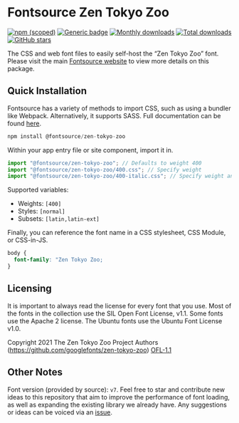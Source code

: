 # Fontsource Zen Tokyo Zoo

[![npm (scoped)](https://img.shields.io/npm/v/@fontsource/zen-tokyo-zoo?color=brightgreen)](https://www.npmjs.com/package/@fontsource/zen-tokyo-zoo) [![Generic badge](https://img.shields.io/badge/fontsource-passing-brightgreen)](https://github.com/fontsource/fontsource) [![Monthly downloads](https://badgen.net/npm/dm/@fontsource/zen-tokyo-zoo)](https://github.com/fontsource/fontsource) [![Total downloads](https://badgen.net/npm/dt/@fontsource/zen-tokyo-zoo)](https://github.com/fontsource/fontsource) [![GitHub stars](https://img.shields.io/github/stars/fontsource/fontsource.svg?style=social&label=Star)](https://github.com/fontsource/fontsource/stargazers)

The CSS and web font files to easily self-host the “Zen Tokyo Zoo” font. Please visit the main [Fontsource website](https://fontsource.org/fonts/zen-tokyo-zoo) to view more details on this package.

## Quick Installation

Fontsource has a variety of methods to import CSS, such as using a bundler like Webpack. Alternatively, it supports SASS. Full documentation can be found [here](https://fontsource.org/docs/introduction).

```javascript
npm install @fontsource/zen-tokyo-zoo
```

Within your app entry file or site component, import it in.

```javascript
import "@fontsource/zen-tokyo-zoo"; // Defaults to weight 400
import "@fontsource/zen-tokyo-zoo/400.css"; // Specify weight
import "@fontsource/zen-tokyo-zoo/400-italic.css"; // Specify weight and style

```

Supported variables:
- Weights: `[400]`
- Styles: `[normal]`
- Subsets: `[latin,latin-ext]`

Finally, you can reference the font name in a CSS stylesheet, CSS Module, or CSS-in-JS.

```css
body {
  font-family: "Zen Tokyo Zoo;
}
```

## Licensing
It is important to always read the license for every font that you use.
Most of the fonts in the collection use the SIL Open Font License, v1.1. Some fonts use the Apache 2 license. The Ubuntu fonts use the Ubuntu Font License v1.0.

Copyright 2021 The Zen Tokyo Zoo Project Authors (https://github.com/googlefonts/zen-tokyo-zoo)
[OFL-1.1](http://scripts.sil.org/OFL)

## Other Notes
Font version (provided by source): `v7`.
Feel free to star and contribute new ideas to this repository that aim to improve the performance of font loading, as well as expanding the existing library we already have. Any suggestions or ideas can be voiced via an [issue](https://github.com/fontsource/fontsource/issues).